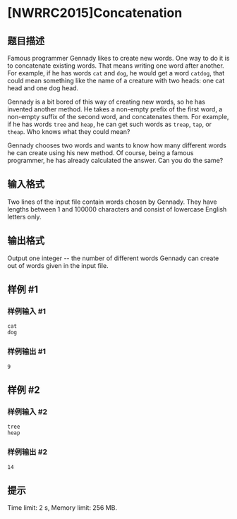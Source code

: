 # [NWRRC2015]Concatenation

## 题目描述



Famous programmer Gennady likes to create new words. One way to do it is to concatenate existing words. That means writing one word after another. For example, if he has words `cat` and `dog`, he would get a word `catdog`, that could mean something like the name of a creature with two heads: one cat head and one dog head.

Gennady is a bit bored of this way of creating new words, so he has invented another method. He takes a non-empty prefix of the first word, a non-empty suffix of the second word, and concatenates them. For example, if he has words `tree` and `heap`, he can get such words as `treap`, `tap`, or `theap`. Who knows what they could mean?

Gennady chooses two words and wants to know how many different words he can create using his new method. Of course, being a famous programmer, he has already calculated the answer. Can you do the same?



## 输入格式



Two lines of the input file contain words chosen by Gennady. They have lengths between $1$ and $100 000$ characters and consist of lowercase English letters only.



## 输出格式



Output one integer -- the number of different words Gennady can create out of words given in the input file.



## 样例 #1

### 样例输入 #1
```
cat
dog
```

### 样例输出 #1

```
9
```

## 样例 #2

### 样例输入 #2
```
tree
heap
```

### 样例输出 #2

```
14
```

## 提示

Time limit: 2 s, Memory limit: 256 MB. 


